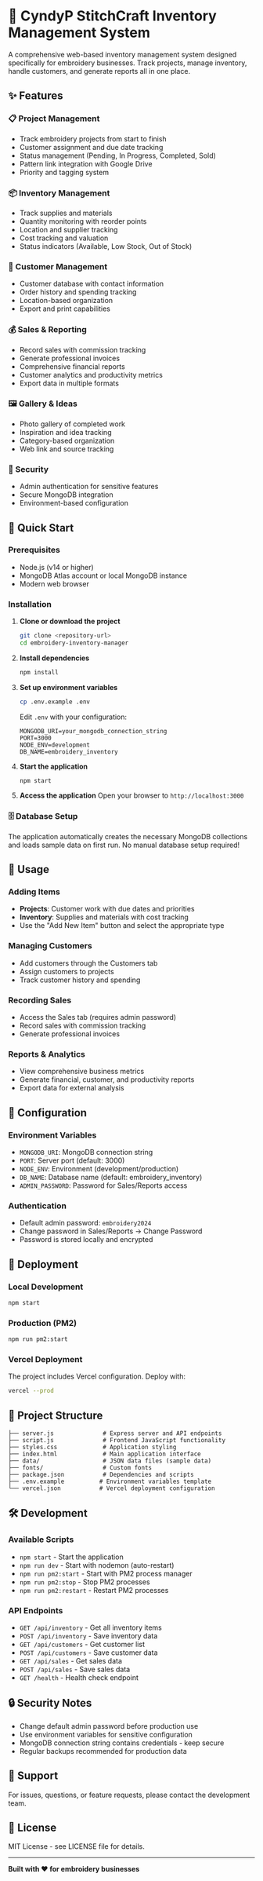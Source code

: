 # 🧵 CyndyP StitchCraft Inventory Management System

A comprehensive web-based inventory management system designed specifically for embroidery businesses. Track projects, manage inventory, handle customers, and generate reports all in one place.

## ✨ Features

### 📋 Project Management
- Track embroidery projects from start to finish
- Customer assignment and due date tracking
- Status management (Pending, In Progress, Completed, Sold)
- Pattern link integration with Google Drive
- Priority and tagging system

### 📦 Inventory Management
- Track supplies and materials
- Quantity monitoring with reorder points
- Location and supplier tracking
- Cost tracking and valuation
- Status indicators (Available, Low Stock, Out of Stock)

### 👥 Customer Management
- Customer database with contact information
- Order history and spending tracking
- Location-based organization
- Export and print capabilities

### 💰 Sales & Reporting
- Record sales with commission tracking
- Generate professional invoices
- Comprehensive financial reports
- Customer analytics and productivity metrics
- Export data in multiple formats

### 🖼️ Gallery & Ideas
- Photo gallery of completed work
- Inspiration and idea tracking
- Category-based organization
- Web link and source tracking

### 🔐 Security
- Admin authentication for sensitive features
- Secure MongoDB integration
- Environment-based configuration

## 🚀 Quick Start

### Prerequisites
- Node.js (v14 or higher)
- MongoDB Atlas account or local MongoDB instance
- Modern web browser

### Installation

1. **Clone or download the project**
   ```bash
   git clone <repository-url>
   cd embroidery-inventory-manager
   ```

2. **Install dependencies**
   ```bash
   npm install
   ```

3. **Set up environment variables**
   ```bash
   cp .env.example .env
   ```
   Edit `.env` with your configuration:
   ```
   MONGODB_URI=your_mongodb_connection_string
   PORT=3000
   NODE_ENV=development
   DB_NAME=embroidery_inventory
   ```

4. **Start the application**
   ```bash
   npm start
   ```

5. **Access the application**
   Open your browser to `http://localhost:3000`

### 🗄️ Database Setup

The application automatically creates the necessary MongoDB collections and loads sample data on first run. No manual database setup required!

## 📱 Usage

### Adding Items
- **Projects**: Customer work with due dates and priorities
- **Inventory**: Supplies and materials with cost tracking
- Use the "Add New Item" button and select the appropriate type

### Managing Customers
- Add customers through the Customers tab
- Assign customers to projects
- Track customer history and spending

### Recording Sales
- Access the Sales tab (requires admin password)
- Record sales with commission tracking
- Generate professional invoices

### Reports & Analytics
- View comprehensive business metrics
- Generate financial, customer, and productivity reports
- Export data for external analysis

## 🔧 Configuration

### Environment Variables
- `MONGODB_URI`: MongoDB connection string
- `PORT`: Server port (default: 3000)
- `NODE_ENV`: Environment (development/production)
- `DB_NAME`: Database name (default: embroidery_inventory)
- `ADMIN_PASSWORD`: Password for Sales/Reports access

### Authentication
- Default admin password: `embroidery2024`
- Change password in Sales/Reports → Change Password
- Password is stored locally and encrypted

## 🚀 Deployment

### Local Development
```bash
npm start
```

### Production (PM2)
```bash
npm run pm2:start
```

### Vercel Deployment
The project includes Vercel configuration. Deploy with:
```bash
vercel --prod
```

## 📁 Project Structure

```
├── server.js              # Express server and API endpoints
├── script.js              # Frontend JavaScript functionality
├── styles.css             # Application styling
├── index.html             # Main application interface
├── data/                  # JSON data files (sample data)
├── fonts/                 # Custom fonts
├── package.json           # Dependencies and scripts
├── .env.example          # Environment variables template
└── vercel.json           # Vercel deployment configuration
```

## 🛠️ Development

### Available Scripts
- `npm start` - Start the application
- `npm run dev` - Start with nodemon (auto-restart)
- `npm run pm2:start` - Start with PM2 process manager
- `npm run pm2:stop` - Stop PM2 processes
- `npm run pm2:restart` - Restart PM2 processes

### API Endpoints
- `GET /api/inventory` - Get all inventory items
- `POST /api/inventory` - Save inventory data
- `GET /api/customers` - Get customer list
- `POST /api/customers` - Save customer data
- `GET /api/sales` - Get sales data
- `POST /api/sales` - Save sales data
- `GET /health` - Health check endpoint

## 🔒 Security Notes

- Change default admin password before production use
- Use environment variables for sensitive configuration
- MongoDB connection string contains credentials - keep secure
- Regular backups recommended for production data

## 🤝 Support

For issues, questions, or feature requests, please contact the development team.

## 📄 License

MIT License - see LICENSE file for details.

---

**Built with ❤️ for embroidery businesses**
